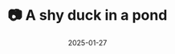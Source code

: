 ---
title: '📷 A shy duck in a pond'
date: '2025-01-27'
image: 'https://cdn.diblasio.social/static/photos/2025/20250127_130112.jpg'
thumbnail: 'https://cdn.diblasio.social/static/photos/2025/thumbnails/20250127_130112.jpg'
alt_text: "A duck swimming in a pond in Huizen, Netherlands."
tags:
  - "#Photography"
  - "#Netherlands"
  - "#Huizen"
  - "#Duck"
  - "#NaturePhotography"
  - "#FujifilmXT4"
  - "#Wildlife"
  - "#PondLife"
  - "#Nature"
description: ''
created_date: '2025-01-27'
location: "Randweg, Stad en Lande, Huizerhoogt, Huizen, Noord-Holland, Nederland, 1276 GE, Nederland"
exif_data: "FUJIFILM X-T4 XF100-400mmF4.5-5.6 R LM OIS WR (1/90 | f/5.6 | ISO 200)"
draft: false
---